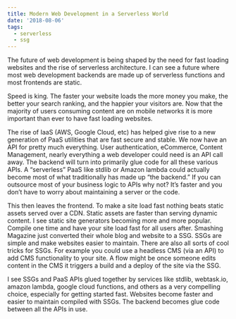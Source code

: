 ```yaml
---
title: Modern Web Development in a Serverless World
date: '2018-08-06'
tags:
  - serverless
  - ssg
---
```


The future of web development is being shaped by the need for fast loading websites and the rise of serverless architecture. I can see a future where most web development backends are made up of serverless functions and most frontends are static.

Speed is king. The faster your website loads the more money you make, the better your search ranking, and the happier your visitors are.
Now that the majority of users consuming content are on mobile networks it is more important than ever to have fast loading websites.

The rise of IaaS (AWS, Google Cloud, etc) has helped give rise to a new generation of PaaS utilities that are fast secure and stable. We now have an API for pretty much everything. User authentication, eCommerce, Content Management, nearly everything a web developer could need is an API call away.
The backend will turn into primarily glue code for all these various APIs. A “serverless” PaaS like stdlib or Amazon lambda could actually become most of what traditionally has made up “the backend.” If you can outsource most of your business logic to APIs why not? It’s faster and you don’t have to worry about maintaining a server or the code.

This then leaves the frontend. To make a site load fast nothing beats static assets served over a CDN. Static assets are faster than serving dynamic content. I see static site generators becoming more and more popular. Compile one time and have your site load fast for all users after.
Smashing Magazine just converted their whole blog and website to a SSG. SSGs are simple and make websites easier to maintain.
There are also all sorts of cool tricks for SSGs. For example you could use a headless CMS (via an API) to add CMS functionality to your site. A flow might be once someone edits content in the CMS it triggers a build and a deploy of the site via the SSG.

I see SSGs and PaaS APIs glued together by services like stdlib, webtask.io, amazon lambda, google cloud functions, and others as a very compelling choice, especially for getting started fast. Websites become faster and easier to maintain compiled with SSGs. The backend becomes glue code between all the APIs in use.
